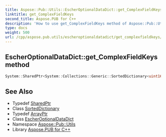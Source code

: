```yaml
---
title: Aspose::Pub::Utils::EscherOptionalDataDict::get_ComplexFieldKeys method
linktitle: get_ComplexFieldKeys
second_title: Aspose.PUB for C++
description: 'How to use get_ComplexFieldKeys method of Aspose::Pub::Utils::EscherOptionalDataDict class in C++.'
type: docs
weight: 500
url: /cpp/aspose.pub.utils/escheroptionaldatadict/get_complexfieldkeys/
---
```

## EscherOptionalDataDict::get_ComplexFieldKeys method




```cpp
System::SharedPtr<System::Collections::Generic::SortedDictionary<uint16_t, System::ArrayPtr<uint8_t>>::KeyCollection> Aspose::Pub::Utils::EscherOptionalDataDict::get_ComplexFieldKeys()
```

## See Also

* Typedef [SharedPtr](../../../system/sharedptr/)
* Class [SortedDictionary](../../../system.collections.generic/sorteddictionary/)
* Typedef [ArrayPtr](../../../system/arrayptr/)
* Class [EscherOptionalDataDict](../)
* Namespace [Aspose::Pub::Utils](../../)
* Library [Aspose.PUB for C++](../../../)
